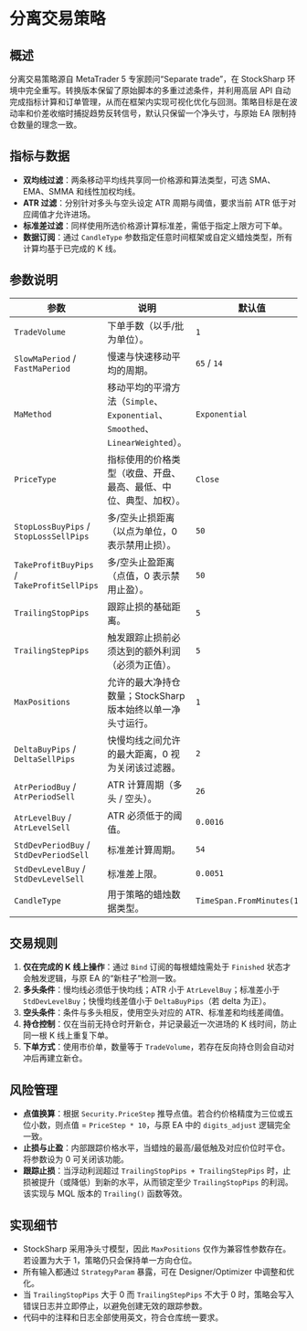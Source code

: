 # 分离交易策略

## 概述
分离交易策略源自 MetaTrader 5 专家顾问“Separate trade”，在 StockSharp 环境中完全重写。转换版本保留了原始脚本的多重过滤条件，并利用高层 API 自动完成指标计算和订单管理，从而在框架内实现可视化优化与回测。策略目标是在波动率和价差收缩时捕捉趋势反转信号，默认只保留一个净头寸，与原始 EA 限制持仓数量的理念一致。

## 指标与数据
- **双均线过滤**：两条移动平均线共享同一价格源和算法类型，可选 SMA、EMA、SMMA 和线性加权均线。
- **ATR 过滤**：分别针对多头与空头设定 ATR 周期与阈值，要求当前 ATR 低于对应阈值才允许进场。
- **标准差过滤**：同样使用所选价格源计算标准差，需低于指定上限方可下单。
- **数据订阅**：通过 `CandleType` 参数指定任意时间框架或自定义蜡烛类型，所有计算均基于已完成的 K 线。

## 参数说明
| 参数 | 说明 | 默认值 |
| --- | --- | --- |
| `TradeVolume` | 下单手数（以手/批为单位）。 | `1` |
| `SlowMaPeriod` / `FastMaPeriod` | 慢速与快速移动平均的周期。 | `65` / `14` |
| `MaMethod` | 移动平均的平滑方法（`Simple`、`Exponential`、`Smoothed`、`LinearWeighted`）。 | `Exponential` |
| `PriceType` | 指标使用的价格类型（收盘、开盘、最高、最低、中位、典型、加权）。 | `Close` |
| `StopLossBuyPips` / `StopLossSellPips` | 多/空头止损距离（以点为单位，0 表示禁用止损）。 | `50` |
| `TakeProfitBuyPips` / `TakeProfitSellPips` | 多/空头止盈距离（点值，0 表示禁用止盈）。 | `50` |
| `TrailingStopPips` | 跟踪止损的基础距离。 | `5` |
| `TrailingStepPips` | 触发跟踪止损前必须达到的额外利润（必须为正值）。 | `5` |
| `MaxPositions` | 允许的最大净持仓数量；StockSharp 版本始终以单一净头寸运行。 | `1` |
| `DeltaBuyPips` / `DeltaSellPips` | 快慢均线之间允许的最大距离，0 视为关闭该过滤器。 | `2` |
| `AtrPeriodBuy` / `AtrPeriodSell` | ATR 计算周期（多头 / 空头）。 | `26` |
| `AtrLevelBuy` / `AtrLevelSell` | ATR 必须低于的阈值。 | `0.0016` |
| `StdDevPeriodBuy` / `StdDevPeriodSell` | 标准差计算周期。 | `54` |
| `StdDevLevelBuy` / `StdDevLevelSell` | 标准差上限。 | `0.0051` |
| `CandleType` | 用于策略的蜡烛数据类型。 | `TimeSpan.FromMinutes(15)` |

## 交易规则
1. **仅在完成的 K 线上操作**：通过 `Bind` 订阅的每根蜡烛需处于 `Finished` 状态才会触发逻辑，与原 EA 的“新柱子”检测一致。
2. **多头条件**：慢均线必须低于快均线；ATR 小于 `AtrLevelBuy`；标准差小于 `StdDevLevelBuy`；快慢均线差值小于 `DeltaBuyPips`（若 delta 为正）。
3. **空头条件**：条件与多头相反，使用空头对应的 ATR、标准差和均线差阈值。
4. **持仓控制**：仅在当前无持仓时开新仓，并记录最近一次进场的 K 线时间，防止同一根 K 线上重复下单。
5. **下单方式**：使用市价单，数量等于 `TradeVolume`，若存在反向持仓则会自动对冲后再建立新仓。

## 风险管理
- **点值换算**：根据 `Security.PriceStep` 推导点值。若合约价格精度为三位或五位小数，则点值 = `PriceStep * 10`，与原 EA 中的 `digits_adjust` 逻辑完全一致。
- **止损与止盈**：内部跟踪价格水平，当蜡烛的最高/最低触及对应价位时平仓。将参数设为 0 可关闭该功能。
- **跟踪止损**：当浮动利润超过 `TrailingStopPips + TrailingStepPips` 时，止损被提升（或降低）到新的水平，从而锁定至少 `TrailingStopPips` 的利润。该实现与 MQL 版本的 `Trailing()` 函数等效。

## 实现细节
- StockSharp 采用净头寸模型，因此 `MaxPositions` 仅作为兼容性参数存在。若设置为大于 1，策略仍只会保持单一方向仓位。
- 所有输入都通过 `StrategyParam` 暴露，可在 Designer/Optimizer 中调整和优化。
- 当 `TrailingStopPips` 大于 0 而 `TrailingStepPips` 不大于 0 时，策略会写入错误日志并立即停止，以避免创建无效的跟踪参数。
- 代码中的注释和日志全部使用英文，符合仓库统一要求。

